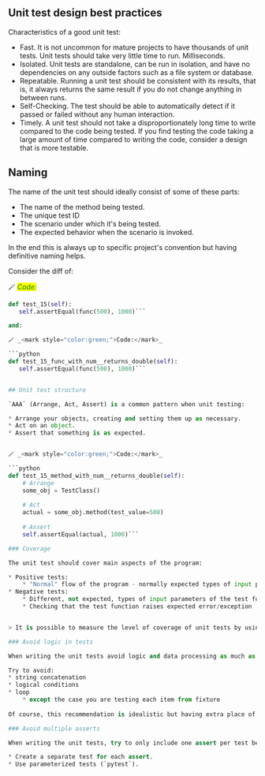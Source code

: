 ## Unit test design best practices


Characteristics of a good unit test:

* Fast. It is not uncommon for mature projects to have thousands of unit tests. Unit tests should take very little time to run. Milliseconds.
* Isolated. Unit tests are standalone, can be run in isolation, and have no dependencies on any outside factors such as a file system or database.
* Repeatable. Running a unit test should be consistent with its results, that is, it always returns the same result if you do not change anything in between runs.
* Self-Checking. The test should be able to automatically detect if it passed or failed without any human interaction.
* Timely. A unit test should not take a disproportionately long time to write compared to the code being tested. If you find testing the code taking a large amount of time compared to writing the code, consider a design that is more testable.



## Naming

The name of the unit test should ideally consist of some of these parts:

* The name of the method being tested.
* The unique test ID
* The scenario under which it's being tested.
* The expected behavior when the scenario is invoked.

In the end this is always up to specific project's convention but having definitive naming helps.

Consider the diff of:

🪄 _<mark style="color:green;">Code:</mark>_

```python
def test_15(self):
   self.assertEqual(func(500), 1000)```

and:

🪄 _<mark style="color:green;">Code:</mark>_

```python
def test_15_func_with_num__returns_double(self):
   self.assertEqual(func(500), 1000)```


## Unit test structure

`AAA` (Arrange, Act, Assert) is a common pattern when unit testing:

* Arrange your objects, creating and setting them up as necessary.
* Act on an object.
* Assert that something is as expected.


🪄 _<mark style="color:green;">Code:</mark>_

```python
def test_15_method_with_num__returns_double(self):
    # Arrange
    some_obj = TestClass()
    
    # Act
    actual = some_obj.method(test_value=500)
    
    # Assert
    self.assertEqual(actual, 1000)```   

### Coverage

The unit test should cover main aspects of the program:

* Positive tests:
    * "Normal" flow of the program - normally expected types of input parameters
* Negative tests:
    * Different, not expected, types of input parameters of the test function, empty sequences, `0`, `None` etc.
    * Checking that the test function raises expected error/exception


> It is possible to measure the level of coverage of unit tests by using `coverage` 3rd party module (check `Pytest` section below for more details).

### Avoid logic in tests

When writing the unit tests avoid logic and data processing as much as possible.

Try to avoid:
* string concatenation
* logical conditions
* loop
    * except the case you are testing each item from fixture
    
Of course, this recommendation is idealistic but having extra place of possible error is bad in the long run.

### Avoid multiple asserts

When writing the unit tests, try to only include one assert per test because otherwise it will difficult to pinpoint the issue:

* Create a separate test for each assert.
* Use parameterized tests (`pytest`).